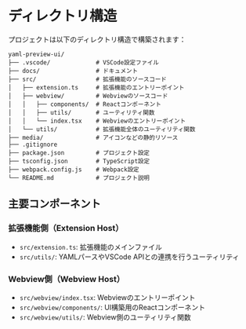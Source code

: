 # ディレクトリ構造

プロジェクトは以下のディレクトリ構造で構築されます：

```
yaml-preview-ui/
├── .vscode/             # VSCode設定ファイル
├── docs/                # ドキュメント
├── src/                 # 拡張機能のソースコード
│   ├── extension.ts     # 拡張機能のエントリーポイント
│   ├── webview/         # Webviewのソースコード
│   │   ├── components/  # Reactコンポーネント
│   │   ├── utils/       # ユーティリティ関数
│   │   └── index.tsx    # Webviewのエントリーポイント
│   └── utils/           # 拡張機能全体のユーティリティ関数
├── media/               # アイコンなどの静的リソース
├── .gitignore
├── package.json         # プロジェクト設定
├── tsconfig.json        # TypeScript設定
├── webpack.config.js    # Webpack設定
└── README.md            # プロジェクト説明
```

## 主要コンポーネント

### 拡張機能側（Extension Host）
- `src/extension.ts`: 拡張機能のメインファイル
- `src/utils/`: YAMLパースやVSCode APIとの連携を行うユーティリティ

### Webview側（Webview Host）
- `src/webview/index.tsx`: Webviewのエントリーポイント
- `src/webview/components/`: UI構築用のReactコンポーネント
- `src/webview/utils/`: Webview側のユーティリティ関数 